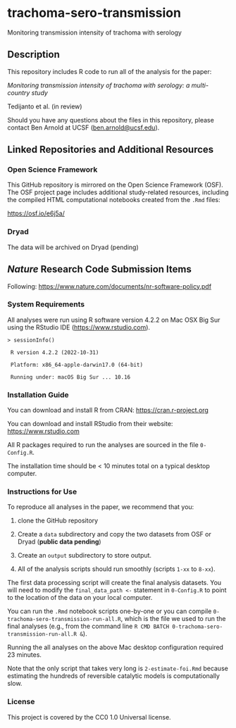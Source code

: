 # trachoma-sero-transmission

Monitoring transmission intensity of trachoma with serology


## Description

This repository includes R code to run all of the analysis for the paper:

_Monitoring transmission intensity of trachoma with serology: a multi-country study_

Tedijanto et al. (in review)

Should you have any questions about the files in this repository, please contact Ben Arnold at UCSF (ben.arnold@ucsf.edu).

## Linked Repositories and Additional Resources

### Open Science Framework
This GitHub repository is mirrored on the Open Science Framework (OSF).  The OSF project page includes additional study-related resources, including the compiled HTML computational notebooks created from the `.Rmd` files:

https://osf.io/e6j5a/

### Dryad 

The data will be archived on Dryad (pending)

## _Nature_ Research Code Submission Items

Following: https://www.nature.com/documents/nr-software-policy.pdf

### System Requirements

All analyses were run using R software version 4.2.2 on Mac OSX Big Sur using the RStudio IDE (https://www.rstudio.com).

`> sessionInfo()`

` R version 4.2.2 (2022-10-31)`

` Platform: x86_64-apple-darwin17.0 (64-bit)`

` Running under: macOS Big Sur ... 10.16`

### Installation Guide

You can download and install R from CRAN: https://cran.r-project.org

You can download and install RStudio from their website: https://www.rstudio.com

All R packages required to run the analyses are sourced in the file `0-Config.R`.

The installation time should be < 10 minutes total on a typical desktop computer.

### Instructions for Use

To reproduce all analyses in the paper, we recommend that you: 

1. clone the GitHub repository

2. Create a `data` subdirectory and copy the two datasets from OSF or Dryad (**public data pending**)

3. Create an `output` subdirectory to store output. 

4. All of the analysis scripts should run smoothly (scripts `1-xx` to `8-xx`). 

The first data processing script will create the final analysis datasets. You will need to modify the `final_data_path <-` statement in `0-Config.R` to point to the location of the data on your local computer.

You can run the `.Rmd` notebook scripts one-by-one or you can compile `0-trachoma-sero-transmission-run-all.R`, which is the file we used to run the final analyses (e.g., from the command line `R CMD BATCH 0-trachoma-sero-transmission-run-all.R &`).

Running the all analyses on the above Mac desktop configuration required 23 minutes. 

Note that the only script that takes very long is `2-estimate-foi.Rmd` because estimating the hundreds of reversible catalytic models is computationally slow. 

### License

This project is covered by the CC0 1.0 Universal license.
